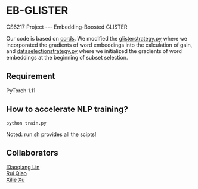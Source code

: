 # EB-GLISTER
CS6217 Project --- Embedding-Boosted GLISTER

Our code is based on [cords](https://github.com/decile-team/cords.git). We modified the [glisterstrategy.py](https://github.com/GodXuxilie/EB-GLISTER/blob/caecc4f1bae65aea09afef1733a1ae79c2538179/cords/selectionstrategies/SL/glisterstrategy.py) where we incorporated the gradients of word embeddings into the calculation of gain, and [dataselectionstrategy.py](https://github.com/GodXuxilie/EB-GLISTER/blob/caecc4f1bae65aea09afef1733a1ae79c2538179/cords/selectionstrategies/SL/dataselectionstrategy.py) where we initialized the gradients of word embeddings at the beginning of subset selection.

## Requirement
PyTorch 1.11

## How to accelerate NLP training?
```python train.py``` 

Noted: run.sh provides all the scipts!

## Collaborators
[Xiaoqiang Lin](https://xqlin98.github.io)<br/>
[Rui Qiao](https://github.com/qiaoruiyt)<br/>
[Xilie Xu](https://github.com/GodXuxilie)
